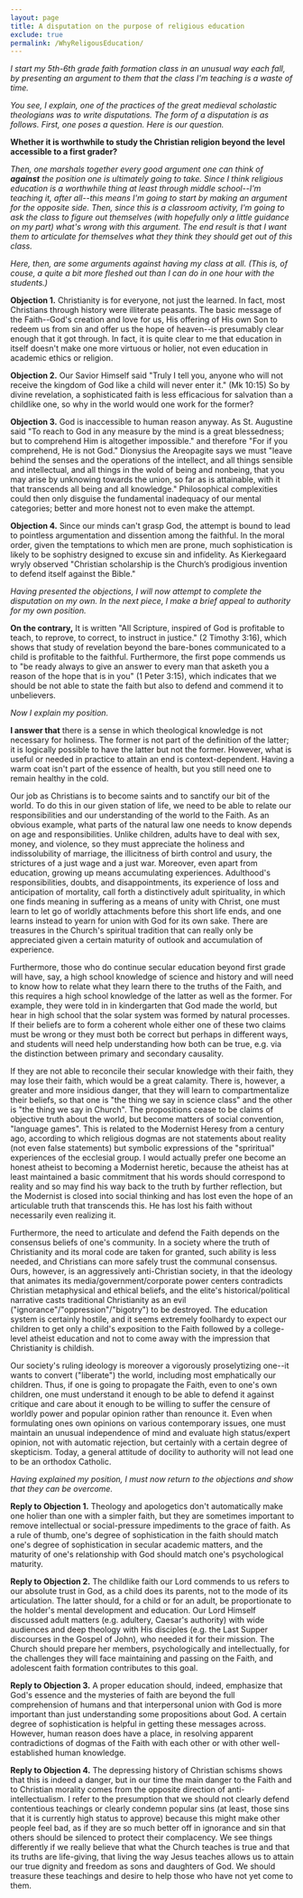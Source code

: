 ```yaml
---
layout: page
title: A disputation on the purpose of religious education
exclude: true
permalink: /WhyReligousEducation/
---
```



*I start my 5th-6th grade faith formation class in an unusual way each fall, by presenting an argument to them that the class I'm teaching is a waste of time.*

*You see, I explain, one of the practices of the great medieval scholastic theologians was to write disputations.  The form of a disputation is as follows.  First, one poses a question.  Here is our question.*

**Whether it is worthwhile to study the Christian religion beyond the level accessible to a first grader?**

*Then, one marshals together every good argument one can think of **against** the position one is ultimately going to take.  Since I think religious education is a worthwhile thing at least through middle school--I'm teaching it, after all--this means I'm going to start by making an argument for the opposite side.  Then, since this is a classroom activity, I'm going to ask the class to figure out themselves (with hopefully only a little guidance on my part) what's wrong with this argument.  The end result is that I want them to articulate for themselves what they think they should get out of this class.* 

*Here, then, are some arguments against having my class at all.  (This is, of couse, a quite a bit more fleshed out than I can do in one hour with the students.)*

**Objection 1.** Christianity is for everyone, not just the learned.  In fact, most Christians through history were illiterate peasants.  The basic message of the Faith--God's creation and love for us, His offering of His own Son to redeem us from sin and offer us the hope of heaven--is presumably clear enough that it got through.  In fact, it is quite clear to me that education in itself doesn't make one more virtuous or holier, not even education in academic ethics or religion.

**Objection 2.**  Our Savior Himself said "Truly I tell you, anyone who will not receive the kingdom of God like a child will never enter it." (Mk 10:15)  So by divine revelation, a sophisticated faith is less efficacious for salvation than a childlike one, so why in the world would one work for the former?

**Objection 3.**  God is inaccessible to human reason anyway.  As St. Augustine said "To reach to God in any measure by the mind is a great blessedness; but to comprehend Him is altogether impossible." and therefore "For if you comprehend, He is not God."  Dionysius the Areopagite says we must 
"leave behind the senses and the operations of the intellect, and all things sensible and intellectual, and all things in the wold of being and nonbeing, that you may arise by unknowing towards the union, so far as is attainable, with it that transcends all being and all knowledge."  Philosophical complexities could then only disguise the fundamental inadequacy of our mental categories; better and more honest not to even make the attempt.

**Objection 4.**  Since our minds can't grasp God, the attempt is bound to lead to pointless argumentation and dissention among the faithful.  In the moral order, given the temptations to which men are prone, much sophistication is likely to be sophistry designed to excuse sin and infidelity.  As Kierkegaard wryly observed  "Christian scholarship is the Church’s prodigious invention to defend itself against the Bible."

*Having presented the objections, I will now attempt to complete the disputation on my own.  In the next piece, I make a brief appeal to authority for my own position.*


**On the contrary,** It is written "All Scripture, inspired of God is profitable to teach, to reprove, to correct, to instruct in justice." (2 Timothy 3:16), which shows that study of revelation beyond the bare-bones communicated to a child is profitable to the faithful.  Furthermore, the first pope commends us to "be ready always to give an answer to every man that asketh you a reason of the hope that is in you" (1 Peter 3:15), which indicates that we should be not able to state the faith but also to defend and commend it to unbelievers.

*Now I explain my position.*

**I answer that** there is a sense in which theological knowledge is not necessary for holiness.  The former is not part of the definition of the latter; it is logically possible to have the latter but not the former.  However, what is useful or needed in practice to attain an end is context-dependent.  Having a warm coat isn't part of the essence of health, but you still need one to remain healthy in the cold.

Our job as Christians is to become saints and to sanctify our bit of the world.  To do this in our given station of life, we need to be able to relate our responsibilities and our understanding of the world to the Faith.  As an obvious example, what parts of the natural law one needs to know depends on age and responsibilities.  Unlike children, adults have to deal with sex, money, and violence, so they must appreciate the holiness and indissolubility of marriage, the illicitness of birth control and usury, the strictures of a just wage and a just war.  Moreover, even apart from education, growing up means accumulating experiences.  Adulthood's responsibilities, doubts, and disappointments, its experience of loss and anticipation of mortality, call forth a distinctively adult spirituality, in which one finds meaning in suffering as a means of unity with Christ, one must learn to let go of worldly attachments before this short life ends, and one learns instead to yearn for union with God for its own sake.  There are treasures in the Church's spiritual tradition that can really only be appreciated given a certain maturity of outlook and accumulation of experience.

Furthermore, those who do continue secular education beyond first grade will have, say, a high school knowledge of science and history and will need to know how to relate what they learn there to the truths of the Faith, and this requires a high school knowledge of the latter as well as the former.  For example, they were told in in kindergarten that God made the world, but hear in high school that the solar system was formed by natural processes.  If their beliefs are to form a coherent whole either one of these two claims must be wrong or they must both be correct but perhaps in different ways, and students will need help understanding how both can be true, e.g. via the distinction between primary and secondary causality.

If they are not able to reconcile their secular knowledge with their faith, they may lose their faith, which would be a great calamity.  There is, however, a greater and more insidious danger, that they will learn to compartmentalize their beliefs, so that one is "the thing we say in science class" and the other is "the thing we say in Church".  The propositions cease to be claims of objective truth about the world, but become matters of social convention, "language games".  This is related to the Modernist Heresy from a century ago, according to which religious dogmas are not statements about reality (not even false statements) but symbolic expressions of the "spriritual" experiences of the ecclesial group.  I would actually prefer one become an honest atheist to becoming a Modernist heretic, because the atheist has at least maintained a basic commitment that his words should correspond to reality and so may find his way back to the truth by further reflection, but the Modernist is closed into social thinking and has lost even the hope of an articulable truth that transcends this.  He has lost his faith without necessarily even realizing it.

Furthermore, the need to articulate and defend the Faith depends on the consensus beliefs of one's community.  In a society where the truth of Christianity and its moral code are taken for granted, such ability is less needed, and Christians can more safely trust the communal consensus.  Ours, however, is an aggressively anti-Christian society, in that the ideology that animates its media/government/corporate power centers contradicts Christian metaphysical and ethical beliefs, and the elite's historical/political narrative casts traditional Christianity as an evil ("ignorance"/"oppression"/"bigotry") to be destroyed.  The education system is certainly hostile, and it seems extremely foolhardy to expect our children to get only a child's exposition to the Faith followed by a college-level atheist education and not to come away with the impression that Christianity is childish.

Our society's ruling ideology is moreover a vigorously proselytizing one--it wants to convert ("liberate") the world, including most emphatically our children.  Thus, if one is going to propagate the Faith, even to one's own children, one must understand it enough to be able to defend it against critique and care about it enough to be willing to suffer the censure of worldly power and popular opinion rather than renounce it.  Even when formulating ones own opinions on various contemporary issues, one must maintain an unusual independence of mind and evaluate high status/expert opinion, not with automatic rejection, but certainly with a certain degree of skepticism.  Today, a general attitude of docility to authority will not lead one to be an orthodox Catholic.

*Having explained my position, I must now return to the objections and show that they can be overcome.*

**Reply to Objection 1.**  Theology and apologetics don't automatically make one holier than one with a simpler faith, but they are sometimes important to remove intellectual or social-pressure impediments to the grace of faith.  As a rule of thumb, one's degree of sophistication in the faith should match one's degree of sophistication in secular academic matters, and the maturity of one's relationship with God should match one's psychological maturity.

**Reply to Objection 2.**  The childlike faith our Lord commends to us refers to our absolute trust in God, as a child does its parents, not to the mode of its articulation.  The latter should, for a child or for an adult, be proportionate to the holder's mental development and education.  Our Lord Himself discussed adult matters (e.g. adultery, Caesar's authority) with wide audiences and deep theology with His disciples (e.g. the Last Supper discourses in the Gospel of John), who needed it for their mission.  The Church should prepare her members, psychologically and intellectually, for the challenges they will face maintaining and passing on the Faith, and adolescent faith formation contributes to this goal.

**Reply to Objection 3.**  A proper education should, indeed, emphasize that God's essence and the mysteries of faith are beyond the full comprehension of humans and that interpersonal union with God is more important than just understanding some propositions about God.  A certain degree of sophistication is helpful in getting these messages across.  However, human reason does have a place, in resolving apparent contradictions of dogmas of the Faith with each other or with other well-established human knowledge.

**Reply to Objection 4.**  The depressing history of Christian schisms shows that this is indeed a danger, but in our time the main danger to the Faith and to Christian morality comes from the opposite direction of anti-intellectualism.  I refer to the presumption that we should not clearly defend contentious teachings or clearly condemn popular sins (at least, those sins that it is currently high status to approve) because this might make other people feel bad, as if they are so much better off in ignorance and sin that others should be silenced to protect their complacency.  We see things differently if we really believe that what the Church teaches is true and that its truths are life-giving, that living the way Jesus teaches allows us to attain our true dignity and freedom as sons and daughters of God.  We should treasure these teachings and desire to help those who have not yet come to them.
